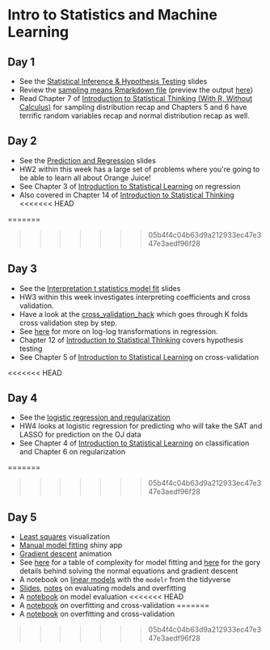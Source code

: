 # Intro to Statistics and Machine Learning

## Day 1
  * See the [Statistical Inference & Hypothesis Testing](Statistics%201.pptx) slides
  * Review the [sampling means Rmarkdown file](sampling%20means%20HW.Rmd) (preview the output [here](http://htmlpreview.github.io/?https://github.com/msr-ds3/coursework/blob/master/week2/sampling_means_HW.html))
  * Read Chapter 7 of [Introduction to Statistical Thinking (With R, Without Calculus)](http://pluto.huji.ac.il/~msby/StatThink/) for sampling distribution recap and Chapters 5 and 6 have terrific random variables recap and normal distribution recap as well.

<!--
  * Check out Chapters 7, 8, and 9 of [Introduction to Statistical Thinking (With R, Without Calculus)](http://pluto.huji.ac.il/~msby/StatThink/)
-->

## Day 2
  * See the [Prediction and Regression](Prediction%20and%20Regression.pptx) slides
  * HW2 within this week has a large set of problems where you're going to be able to learn all about Orange Juice!
  * See Chapter 3 of [Introduction to Statistical Learning](http://www-bcf.usc.edu/~gareth/ISL/) on regression
  * Also covered in Chapter 14 of [Introduction to Statistical Thinking](http://pluto.huji.ac.il/~msby/StatThink/)
<<<<<<< HEAD

=======
  
>>>>>>> 05b4f4c04b63d9a212933ec47e347e3aedf96f28
## Day 3
  * See the [Interpretation t statistics model fit](Interpretation%20t%20statistics%20model%20fit.pptx) slides
  * HW3 within this week investigates interpreting coefficients and cross validation.
  * Have a look at the [cross_validation_hack](cross_validation_hack.Rmd) which goes through K folds cross validation step by step.
  * See [here](http://home.wlu.edu/~gusej/econ398/notes/logRegressions.pdf) for more on log-log transformations in regression.
  * Chapter 12 of [Introduction to Statistical Thinking](http://pluto.huji.ac.il/~msby/StatThink/) covers hypothesis testing
  * See Chapter 5 of [Introduction to Statistical Learning](http://www-bcf.usc.edu/~gareth/ISL/) on cross-validation

<<<<<<< HEAD
## Day 4
  * See the [logistic regression and regularization](logit.pptx)
  * HW4 looks at logistic regression for predicting who will take the SAT and LASSO for prediction on the OJ data
  * See Chapter 4 of [Introduction to Statistical Learning](http://www-bcf.usc.edu/~gareth/ISL/) on classification and Chapter 6 on regularization

=======
>>>>>>> 05b4f4c04b63d9a212933ec47e347e3aedf96f28
## Day 5
  * [Least squares](http://students.brown.edu/seeing-theory/regression/index.html#first) visualization
  * [Manual model fitting](https://jmhmsr.shinyapps.io/modelfit/) shiny app
  * [Gradient descent](http://htmlpreview.github.io/?https://github.com/jhofman/msd2017/blob/master/lectures/lecture_6/gradient_descent.html) animation
  * See [here](http://modelingsocialdata.org/lectures/2017/02/24/lecture-6-regression-1.html) for a table of complexity for model fitting and [here](https://github.com/jhofman/msd2017-notes/blob/master/lecture_6/lecture_6.pdf) for the gory details behind solving the normal equations and gradient descent
  * A notebook on [linear models](https://github.com/msr-ds3/coursework/blob/master/week2/linear_models.ipynb) with the `modelr` from the tidyverse
  * [Slides](https://www.slideshare.net/jakehofman/modeling-social-data-lecture-7-model-complexity-and-generalization), [notes](https://github.com/jhofman/msd2017-notes/blob/master/lecture_7/lecture_7.pdf) on evaluating models and overfitting
  * A [notebook](model_evaluation.ipynb) on model evaluation
<<<<<<< HEAD
  * A [notebook](complexity_control.ipynb) on overfitting and cross-validation
=======
  * A [notebook](complexity_control.ipynb) on overfitting and cross-validation
>>>>>>> 05b4f4c04b63d9a212933ec47e347e3aedf96f28
